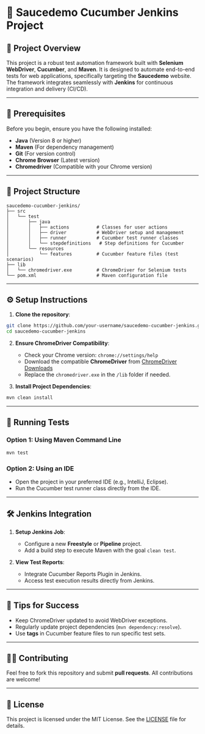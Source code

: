 # 🥒 **Saucedemo Cucumber Jenkins Project**

## 📖 **Project Overview**
This project is a robust test automation framework built with **Selenium WebDriver**, **Cucumber**, and **Maven**. It is designed to automate end-to-end tests for web applications, specifically targeting the **Saucedemo** website. The framework integrates seamlessly with **Jenkins** for continuous integration and delivery (CI/CD).

---

## 🚀 **Prerequisites**
Before you begin, ensure you have the following installed:

- **Java** (Version 8 or higher) 
- **Maven** (For dependency management)
- **Git** (For version control)
- **Chrome Browser** (Latest version)
- **Chromedriver** (Compatible with your Chrome version)

---

## 📂 **Project Structure**

```
saucedemo-cucumber-jenkins/
├── src
│   └── test
│       ├── java
│       │   ├── actions          # Classes for user actions
│       │   ├── driver           # WebDriver setup and management
│       │   ├── runner           # Cucumber test runner classes
│       │   └── stepdefinitions   # Step definitions for Cucumber
│       └── resources
│           └── features         # Cucumber feature files (test scenarios)
├── lib
│   └── chromedriver.exe         # ChromeDriver for Selenium tests
└── pom.xml                      # Maven configuration file
```

---

## ⚙️ **Setup Instructions**

1. **Clone the repository**:
```bash
git clone https://github.com/your-username/saucedemo-cucumber-jenkins.git
cd saucedemo-cucumber-jenkins
```

2. **Ensure ChromeDriver Compatibility**:
   - Check your Chrome version: `chrome://settings/help`
   - Download the compatible **ChromeDriver** from [ChromeDriver Downloads](https://chromedriver.chromium.org/downloads)
   - Replace the `chromedriver.exe` in the `/lib` folder if needed.

3. **Install Project Dependencies**:
```bash
mvn clean install
```

---

## 🚦 **Running Tests**

### **Option 1: Using Maven Command Line**
```bash
mvn test
```

### **Option 2: Using an IDE**
- Open the project in your preferred IDE (e.g., IntelliJ, Eclipse).
- Run the Cucumber test runner class directly from the IDE.

---

## 🛠️ **Jenkins Integration**
1. **Setup Jenkins Job**:
   - Configure a new **Freestyle** or **Pipeline** project.
   - Add a build step to execute Maven with the goal `clean test`.

2. **View Test Reports**:
   - Integrate Cucumber Reports Plugin in Jenkins.
   - Access test execution results directly from Jenkins.

---

## 🧠 **Tips for Success**
- Keep ChromeDriver updated to avoid WebDriver exceptions.
- Regularly update project dependencies (`mvn dependency:resolve`).
- Use **tags** in Cucumber feature files to run specific test sets.

---

## 👨‍💻 **Contributing**
Feel free to fork this repository and submit **pull requests**. All contributions are welcome!

---

## 📄 **License**
This project is licensed under the MIT License. See the [LICENSE](LICENSE) file for details.
